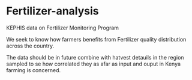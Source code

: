 # Fertilizer-analysis

KEPHIS data on Fertilizer Monitoring Program

We seek to know how farmers benefits from Fertilizer quality distribution across the country.

The data should be in future combine with hatvest detauils in the region sampled to se how correlated they as afar as input and ouput in Kenya farming is concerned.

